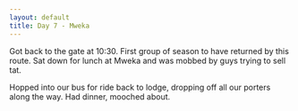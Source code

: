 ```yaml
---
layout: default
title: Day 7 - Mweka
---
```

Got back to the gate at 10:30. First group of season to have returned by this route.
Sat down for lunch at Mweka and was mobbed by guys trying to sell tat.

Hopped into our bus for ride back to lodge, dropping off all our porters along the way.
Had dinner, mooched about.
